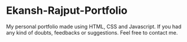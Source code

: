 # Ekansh-Rajput-Portfolio
My personal portfolio made using HTML, CSS and Javascript.
If you had any kind of doubts, feedbacks or suggestions. Feel free to contact me. 
